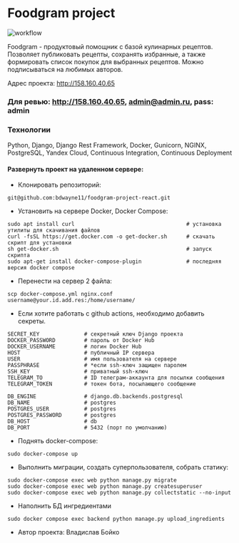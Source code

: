 Foodgram project
========


![workflow](https://github.com/bdwayne11/foodgram-project-react/actions/workflows/foodgram_project_react_workflow.yml/badge.svg?branch=master&event=push)


Foodgram - продуктовый помощник с базой кулинарных рецептов. Позволяет публиковать рецепты, сохранять избранные, а также формировать список покупок для выбранных рецептов. Можно подписываться на любимых авторов.

Адрес проекта: http://158.160.40.65

### Для ревью: http://158.160.40.65, admin@admin.ru, pass: admin


### Технологии
Python, Django, Django Rest Framework, Docker, Gunicorn, NGINX, PostgreSQL, Yandex Cloud, Continuous Integration, Continuous Deployment

#### Развернуть проект на удаленном сервере:

* Клонировать репозиторий:

```
git@github.com:bdwayne11/foodgram-project-react.git
```

* Установить на сервере Docker, Docker Compose:

```
sudo apt install curl                                   # установка утилиты для скачивания файлов
curl -fsSL https://get.docker.com -o get-docker.sh      # скачать скрипт для установки
sh get-docker.sh                                        # запуск скрипта
sudo apt-get install docker-compose-plugin              # последняя версия docker compose
```

* Перенести на сервер 2 файла:

```
scp docker-compose.yml nginx.conf username@your.id.add.res:/home/username/ 
```

* Если хотите работать с github actions, необходимо добавить секреты.

```
SECRET_KEY              # секретный ключ Django проекта
DOCKER_PASSWORD         # пароль от Docker Hub
DOCKER_USERNAME         # логин Docker Hub
HOST                    # публичный IP сервера
USER                    # имя пользователя на сервере
PASSPHRASE              # *если ssh-ключ защищен паролем
SSH_KEY                 # приватный ssh-ключ
TELEGRAM_TO             # ID телеграм-аккаунта для посылки сообщения
TELEGRAM_TOKEN          # токен бота, посылающего сообщение

DB_ENGINE               # django.db.backends.postgresql
DB_NAME                 # postgres
POSTGRES_USER           # postgres
POSTGRES_PASSWORD       # postgres
DB_HOST                 # db
DB_PORT                 # 5432 (порт по умолчанию)
```

* Поднять docker-compose:
```
sudo docker-compose up
```

* Выполнить миграции, создать суперпользователя, собрать статику:

```
sudo docker-compose exec web python manage.py migrate
sudo docker-compose exec web python manage.py createsuperuser
sudo docker-compose exec web python manage.py collectstatic --no-input
```

* Наполнить БД ингредиентами
```
sudo docker compose exec backend python manage.py upload_ingredients
```

* Автор проекта:
Владислав Бойко
